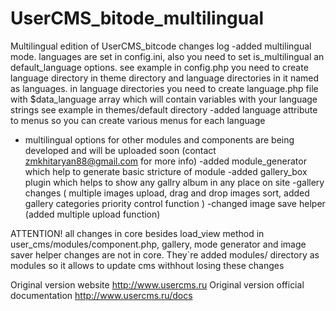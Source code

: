 # UserCMS_bitode_multilingual
Multilingual edition of UserCMS_bitcode
changes log
-added multilingual mode. 
	languages are set in config.ini, also you need to set is_multilingual an default_language options. see example in config.php
	you need to create language directory in theme directory and language directories in it named as languages.
	in language directories you need to create language.php file with $data_language array which will contain variables with your language strings
	see example in themes/default directory
-added language attribute to menus so you can create various menus for each language
- multilingual options for other modules and components are being developed and will be uploaded soon (contact zmkhitaryan88@gmail.com for more info)
-added module_generator which help to generate basic stricture of module
-added gallery_box plugin which helps to show any gallry album in any place on site
-gallery changes (
	multiple images upload, 
	drag and drop images sort, 
	added gallery categories priority control function
	)
-changed image save helper (added multiple upload function)

ATTENTION! all changes in core besides load_view method in user_cms/modules/component.php, gallery, mode generator and image saver helper changes are not in core. They`re added modules/ directory as modules so it allows to update cms withhout losing these changes  

Original version website http://www.usercms.ru
Original version official documentation http://www.usercms.ru/docs
